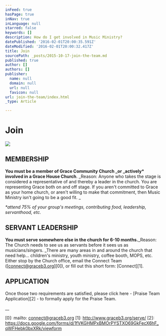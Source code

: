 ```yaml
---
inFeed: true
hasPage: true
inNav: true
inLanguage: null
starred: false
keywords: []
description: How do I get involved in Music Ministry?
datePublished: '2016-02-01T20:00:35.591Z'
dateModified: '2016-02-01T20:00:32.417Z'
title: Join
sourcePath: _posts/2015-10-17-join-the-team.md
published: true
author: []
authors: []
publisher:
  name: null
  domain: null
  url: null
  favicon: null
url: join-the-team/index.html
_type: Article

---
```

# Join
![](https://s3-us-west-2.amazonaws.com/the-grid-img/p/e5974284232f72b1d3ff5a7ea33c0fdeafcc78f4.jpg)

## MEMBERSHIP

**You must be a member of Grace Community Church _or _actively\* involved in a Grace House Church**.  _Reason: Anyone who takes the stage is considered a representative of and thereby a leader in the church. You are representing Grace both on and off stage. If you aren't committed to Grace as your home church, or aren't willing to make that commitment, then Music Ministry isn't going to be a good fit. _

_\*attend 75% of your group's meetings, contributing food, leadership, servanthood, etc._

## SERVANT LEADERSHIP

**You must serve somewhere else in the church for 6-10 months.**_Reason: The Church needs to see us as servants before it sees us as musicians/singers. _There are many areas in and around the church that need help... children's ministry, youth ministry, coffee booth, MOPS, etc.  Either stop by the Church office, email the Connect Team ([connect@graceb3.org][0]), or fill out this short form: [Connect][1]. 

## APPLICATION

Once those two requirements are satisfied, please click here - [Praise Team Application][2] - to formally apply for the Praise Team. 

__

[0]: mailto: connect@graceb3.org
[1]: http://www.graceb3.org/serve/
[2]: https://docs.google.com/forms/d/1fVKGHMPxBMOrPYSTXO69GkFecX6hF_qWFHebk0bxXRk/viewform
